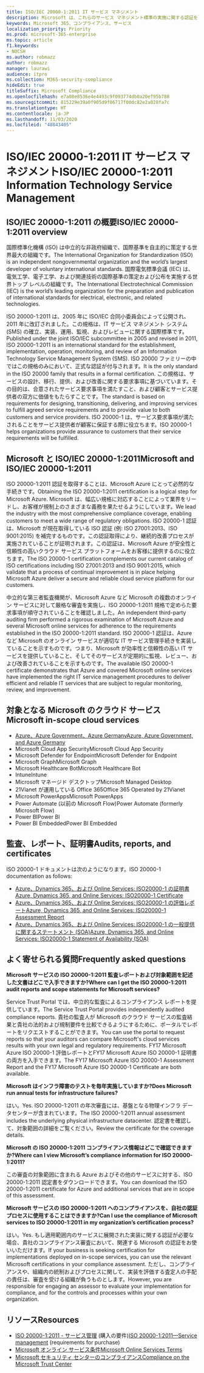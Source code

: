 ```yaml
---
title: ISO/IEC 20000-1:2011 IT サービス マネジメント
description: Microsoft は、これらのサービス マネジメント標準の実施に関する認証を取得しています。
keywords: Microsoft 365、コンプライアンス、サービス
localization_priority: Priority
ms.prod: microsoft-365-enterprise
ms.topic: article
f1.keywords:
- NOCSH
ms.author: robmazz
author: robmazz
manager: laurawi
audience: itpro
ms.collection: M365-security-compliance
hideEdit: true
titleSuffix: Microsoft Compliance
ms.openlocfilehash: e7a08e8536e4e4493c9f093774db0a20ef95b788
ms.sourcegitcommit: 815229e39a0f905d9f06717f00dc82e2a028fa7c
ms.translationtype: HT
ms.contentlocale: ja-JP
ms.lasthandoff: 11/03/2020
ms.locfileid: "48843405"
---
```

# <a name="isoiec-20000-12011-information-technology-service-management"></a><span data-ttu-id="d6fd4-104">ISO/IEC 20000-1:2011 IT サービス マネジメント</span><span class="sxs-lookup"><span data-stu-id="d6fd4-104">ISO/IEC 20000-1:2011 Information Technology Service Management</span></span>

## <a name="isoiec-20000-12011-overview"></a><span data-ttu-id="d6fd4-105">ISO/IEC 20000-1:2011 の概要</span><span class="sxs-lookup"><span data-stu-id="d6fd4-105">ISO/IEC 20000-1:2011 overview</span></span>

<span data-ttu-id="d6fd4-106">国際標準化機構 (ISO) は中立的な非政府組織で、国際基準を自主的に策定する世界最大の組織です。</span><span class="sxs-lookup"><span data-stu-id="d6fd4-106">The International Organization for Standardization (ISO) is an independent nongovernmental organization and the world’s largest developer of voluntary international standards.</span></span> <span data-ttu-id="d6fd4-107">国際電気標準会議 (IEC) は、電気工学、電子工学、および関連技術の国際基準の策定および公布を実施する世界トップ レベルの組織です。</span><span class="sxs-lookup"><span data-stu-id="d6fd4-107">The International Electrotechnical Commission (IEC) is the world’s leading organization for the preparation and publication of international standards for electrical, electronic, and related technologies.</span></span>  
  
<span data-ttu-id="d6fd4-108">ISO 20000-1:2011 は、2005 年に ISO/IEC 合同小委員会によって公開され、2011 年に改訂されました。この規格は、IT サービス マネジメント システム (SMS) の確立、実装、運用、監視、およびレビューに関する国際標準です。</span><span class="sxs-lookup"><span data-stu-id="d6fd4-108">Published under the joint ISO/IEC subcommittee in 2005 and revised in 2011, ISO 20000-1:2011 is an international standard for the establishment, implementation, operation, monitoring, and review of an Information Technology Service Management System (SMS).</span></span> <span data-ttu-id="d6fd4-109">ISO 20000 ファミリーの中ではこの規格のみにおいて、正式な認証が付与されます。</span><span class="sxs-lookup"><span data-stu-id="d6fd4-109">It is the only standard in the ISO 20000 family that results in a formal certification.</span></span> <span data-ttu-id="d6fd4-110">この規格は、サービスの設計、移行、提供、および改善に関する要求事項に基づいています。その目的は、合意されたサービス要求事項を満たすこと、および顧客とサービス提供者の双方に価値をもたらすことです。</span><span class="sxs-lookup"><span data-stu-id="d6fd4-110">The standard is based on requirements for designing, transitioning, delivering, and improving services to fulfill agreed service requirements and to provide value to both customers and service providers.</span></span> <span data-ttu-id="d6fd4-111">ISO 20000-1 は、サービス要求事項が満たされることをサービス提供者が顧客に保証する際に役立ちます。</span><span class="sxs-lookup"><span data-stu-id="d6fd4-111">ISO 20000-1 helps organizations provide assurance to customers that their service requirements will be fulfilled.</span></span>

## <a name="microsoft-and-isoiec-20000-12011"></a><span data-ttu-id="d6fd4-112">Microsoft と ISO/IEC 20000-1:2011</span><span class="sxs-lookup"><span data-stu-id="d6fd4-112">Microsoft and ISO/IEC 20000-1:2011</span></span>

<span data-ttu-id="d6fd4-113">ISO 20000-1:2011 認証を取得することは、Microsoft Azure にとって必然的な手続きです。</span><span class="sxs-lookup"><span data-stu-id="d6fd4-113">Obtaining the ISO 20000-1:2011 certification is a logical step for Microsoft Azure.</span></span> <span data-ttu-id="d6fd4-114">Microsoft は、幅広い規格に対応することによって業界をリードし、お客様が規制上のさまざまな義務を果たせるようにしています。</span><span class="sxs-lookup"><span data-stu-id="d6fd4-114">We lead the industry with the most comprehensive compliance coverage, enabling customers to meet a wide range of regulatory obligations.</span></span> <span data-ttu-id="d6fd4-115">ISO 20000-1 認証は、Microsoft が現在取得している ISO 認証 (例: ISO 27001:2013、ISO 9001:2015) を補完するものです。この認証取得により、継続的改善プロセスが実施されていることが証明されます。この認証は、Microsoft Azure が安全性と信頼性の高いクラウド サービス プラットフォームをお客様に提供するのに役立ちます。</span><span class="sxs-lookup"><span data-stu-id="d6fd4-115">The ISO 20000-1 certification complements our current catalog of ISO certifications including ISO 27001:2013 and ISO 9001:2015, which validate that a process of continual improvement is in place helping Microsoft Azure deliver a secure and reliable cloud service platform for our customers.</span></span>  
  
<span data-ttu-id="d6fd4-116">中立的な第三者監査機関が、Microsoft Azure など Microsoft の複数のオンライン サービスに対して厳格な審査を実施し、ISO 20000-1:2011 規格で定めらた要求事項が順守されていることを確認しました。</span><span class="sxs-lookup"><span data-stu-id="d6fd4-116">An independent third-party auditing firm performed a rigorous examination of Microsoft Azure and several Microsoft online services for adherence to the requirements established in the ISO 20000-1:2011 standard.</span></span> <span data-ttu-id="d6fd4-117">ISO 20000-1 認証は、Azure など Microsoft のオンライン サービスが適切な IT サービス管理手続きを実装していることを示すものです。つまり、Microsoft が効率性と信頼性の高い IT サービスを提供していること、そしてそのサービスが定期的に監視、レビュー、および改善されていることを示すものです。</span><span class="sxs-lookup"><span data-stu-id="d6fd4-117">The available ISO 20000-1 certificate demonstrates that Azure and covered Microsoft online services have implemented the right IT service management procedures to deliver efficient and reliable IT services that are subject to regular monitoring, review, and improvement.</span></span>

## <a name="microsoft-in-scope-cloud-services"></a><span data-ttu-id="d6fd4-118">対象となる Microsoft のクラウド サービス</span><span class="sxs-lookup"><span data-stu-id="d6fd4-118">Microsoft in-scope cloud services</span></span>

- [<span data-ttu-id="d6fd4-119">Azure、Azure Government、Azure Germany</span><span class="sxs-lookup"><span data-stu-id="d6fd4-119">Azure, Azure Government, and Azure Germany</span></span>](https://aka.ms/AzureCompliance)
- <span data-ttu-id="d6fd4-120">Microsoft Cloud App Security</span><span class="sxs-lookup"><span data-stu-id="d6fd4-120">Microsoft Cloud App Security</span></span>
- <span data-ttu-id="d6fd4-121">Microsoft Defender for Endpoint</span><span class="sxs-lookup"><span data-stu-id="d6fd4-121">Microsoft Defender for Endpoint</span></span>
- <span data-ttu-id="d6fd4-122">Microsoft Graph</span><span class="sxs-lookup"><span data-stu-id="d6fd4-122">Microsoft Graph</span></span>
- <span data-ttu-id="d6fd4-123">Microsoft Healthcare Bot</span><span class="sxs-lookup"><span data-stu-id="d6fd4-123">Microsoft Healthcare Bot</span></span>
- <span data-ttu-id="d6fd4-124">Intune</span><span class="sxs-lookup"><span data-stu-id="d6fd4-124">Intune</span></span>
- <span data-ttu-id="d6fd4-125">Microsoft マネージド デスクトップ</span><span class="sxs-lookup"><span data-stu-id="d6fd4-125">Microsoft Managed Desktop</span></span>
- <span data-ttu-id="d6fd4-126">21Vianet が運用している Office 365</span><span class="sxs-lookup"><span data-stu-id="d6fd4-126">Office 365 Operated by 21Vianet</span></span>
- <span data-ttu-id="d6fd4-127">Microsoft PowerApps</span><span class="sxs-lookup"><span data-stu-id="d6fd4-127">Microsoft PowerApps</span></span>
- <span data-ttu-id="d6fd4-128">Power Automate (以前の Microsoft Flow)</span><span class="sxs-lookup"><span data-stu-id="d6fd4-128">Power Automate (formerly Microsoft Flow)</span></span>
- <span data-ttu-id="d6fd4-129">Power BI</span><span class="sxs-lookup"><span data-stu-id="d6fd4-129">Power BI</span></span>
- <span data-ttu-id="d6fd4-130">Power BI Embedded</span><span class="sxs-lookup"><span data-stu-id="d6fd4-130">Power BI Embedded</span></span>

## <a name="audits-reports-and-certificates"></a><span data-ttu-id="d6fd4-131">監査、レポート、証明書</span><span class="sxs-lookup"><span data-stu-id="d6fd4-131">Audits, reports, and certificates</span></span>

<span data-ttu-id="d6fd4-132">ISO 20000-1 ドキュメントは次のようになります。</span><span class="sxs-lookup"><span data-stu-id="d6fd4-132">ISO 20000-1 documentation as follows:</span></span>

- [<span data-ttu-id="d6fd4-133">Azure、Dynamics 365、および Online Services: ISO20000-1 の証明書</span><span class="sxs-lookup"><span data-stu-id="d6fd4-133">Azure, Dynamics 365, and Online Services: ISO20000-1 Certificate</span></span>](https://aka.ms/azureiso200001cert)
- [<span data-ttu-id="d6fd4-134">Azure、Dynamics 365、および Online Services: ISO20000-1 の評価レポート</span><span class="sxs-lookup"><span data-stu-id="d6fd4-134">Azure, Dynamics 365, and Online Services: ISO20000-1 Assessment Report</span></span>](https://aka.ms/azureiso200001report)
- [<span data-ttu-id="d6fd4-135">Azure、Dynamics 365、および Online Services: ISO20000-1 の一般提供に関するステートメント (SOA)</span><span class="sxs-lookup"><span data-stu-id="d6fd4-135">Azure, Dynamics 365, and Online Services: ISO20000-1 Statement of Availability (SOA)</span></span>](https://aka.ms/azureiso200001soa)

## <a name="frequently-asked-questions"></a><span data-ttu-id="d6fd4-136">よく寄せられる質問</span><span class="sxs-lookup"><span data-stu-id="d6fd4-136">Frequently asked questions</span></span>

<span data-ttu-id="d6fd4-137">**Microsoft サービスの ISO 20000-1:2011 監査レポートおよび対象範囲を記述した文書はどこで入手できますか?**</span><span class="sxs-lookup"><span data-stu-id="d6fd4-137">**Where can I get the ISO 20000-1:2011 audit reports and scope statements for Microsoft services?**</span></span>

<span data-ttu-id="d6fd4-138">Service Trust Portal では、中立的な監査によるコンプライアンス レポートを提供しています。</span><span class="sxs-lookup"><span data-stu-id="d6fd4-138">The Service Trust Portal provides independently audited compliance reports.</span></span> <span data-ttu-id="d6fd4-139">貴社の監査人が Microsoft のクラウド サービスの監査結果と貴社の法的および規制要件を比較できるようにするために、ポータルでレポートをリクエストすることができます。</span><span class="sxs-lookup"><span data-stu-id="d6fd4-139">You can use the portal to request reports so that your auditors can compare Microsoft's cloud services results with your own legal and regulatory requirements.</span></span> <span data-ttu-id="d6fd4-140">FY17 Microsoft Azure ISO 20000-1 評価レポートとFY17 Microsoft Azure ISO 20000-1 証明書の両方を入手できます。</span><span class="sxs-lookup"><span data-stu-id="d6fd4-140">The FY17 Microsoft Azure ISO 20000-1 Assessment Report and the FY17 Microsoft Azure ISO 20000-1 Certificate are both available.</span></span>

<span data-ttu-id="d6fd4-141">**Microsoft はインフラ障害のテストを毎年実施していますか?**</span><span class="sxs-lookup"><span data-stu-id="d6fd4-141">**Does Microsoft run annual tests for infrastructure failures?**</span></span>

<span data-ttu-id="d6fd4-142">はい。</span><span class="sxs-lookup"><span data-stu-id="d6fd4-142">Yes.</span></span> <span data-ttu-id="d6fd4-143">ISO 20000-1:2011 の年次審査には、基盤となる物理インフラ データセンターが含まれています。</span><span class="sxs-lookup"><span data-stu-id="d6fd4-143">The ISO 20000-1:2011 annual assessment includes the underlying physical infrastructure datacenter.</span></span> <span data-ttu-id="d6fd4-144">認定書を確認して、対象範囲の詳細をご覧ください。</span><span class="sxs-lookup"><span data-stu-id="d6fd4-144">Review the certificate for the coverage details.</span></span>

<span data-ttu-id="d6fd4-145">**Microsoft の ISO 20000-1:2011 コンプライアンス情報はどこで確認できますか?**</span><span class="sxs-lookup"><span data-stu-id="d6fd4-145">**Where can I view Microsoft’s compliance information for ISO 20000-1:2011?**</span></span>

<span data-ttu-id="d6fd4-146">この審査の対象範囲に含まれる Azure およびその他のサービスに対する、ISO 20000-1:2011 認定書をダウンロードできます。</span><span class="sxs-lookup"><span data-stu-id="d6fd4-146">You can download the ISO 20000-1:2011 certificate for Azure and additional services that are in scope of this assessment.</span></span>

<span data-ttu-id="d6fd4-147">**Microsoft サービスの ISO 20000-1:2011 へのコンプライアンスを、自社の認証プロセスに使用することはできますか?**</span><span class="sxs-lookup"><span data-stu-id="d6fd4-147">**Can I use the compliance of Microsoft services to ISO 20000-1:2011 in my organization’s certification process?**</span></span>

<span data-ttu-id="d6fd4-148">はい。</span><span class="sxs-lookup"><span data-stu-id="d6fd4-148">Yes.</span></span> <span data-ttu-id="d6fd4-149">もし適用範囲内のサービスに展開された実装に関する認証が必要な場合、貴社のコンプライアンス審査において、関連する Microsoft の認証をお使いいただけます。</span><span class="sxs-lookup"><span data-stu-id="d6fd4-149">If your business is seeking certification for implementations deployed on in-scope services, you can use the relevant Microsoft certifications in your compliance assessment.</span></span> <span data-ttu-id="d6fd4-150">ただし、コンプライアンスや、組織内の統制およびプロセスに関して、実装を評価する査定人の手配の責任は、審査を受ける組織が負うものとします。</span><span class="sxs-lookup"><span data-stu-id="d6fd4-150">However, you are responsible for engaging an assessor to evaluate your implementation for compliance, and for the controls and processes within your own organization.</span></span>

## <a name="resources"></a><span data-ttu-id="d6fd4-151">リソース</span><span class="sxs-lookup"><span data-stu-id="d6fd4-151">Resources</span></span>

- <span data-ttu-id="d6fd4-152">[ISO 20000-1:2011 - サービス管理](https://www.iso.org/standard/51986.html) (購入の要件)</span><span class="sxs-lookup"><span data-stu-id="d6fd4-152">[ISO 20000-1:2011—Service management](https://www.iso.org/standard/51986.html) (requirements for purchase)</span></span>
- [<span data-ttu-id="d6fd4-153">Microsoft  オンライン サービス条件</span><span class="sxs-lookup"><span data-stu-id="d6fd4-153">Microsoft Online Services Terms</span></span>](https://aka.ms/Online-Services-Terms)
- [<span data-ttu-id="d6fd4-154">Microsoft セキュリティ センターのコンプライアンス</span><span class="sxs-lookup"><span data-stu-id="d6fd4-154">Compliance on the Microsoft Trust Center</span></span>](https://www.microsoft.com/trust-center/compliance/compliance-overview)
